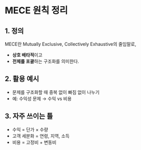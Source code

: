 # MECE 원칙 정리

## 1. 정의
MECE란 Mutually Exclusive, Collectively Exhaustive의 줄임말로,
- **상호 배타적**이고
- **전체를 포괄**하는 구조화를 의미한다.

## 2. 활용 예시
- 문제를 구조화할 때 중복 없이 빠짐 없이 나누기
- 예: 수익성 문제 → 수익 vs 비용

## 3. 자주 쓰이는 틀
- 수익 = 단가 × 수량
- 고객 세분화 = 연령, 지역, 소득
- 비용 = 고정비 + 변동비
